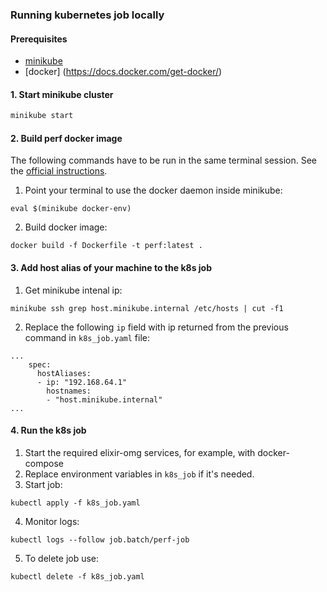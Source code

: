 ### Running kubernetes job locally

#### Prerequisites

- [minikube](https://minikube.sigs.k8s.io/docs/start/)
- [docker] (https://docs.docker.com/get-docker/)


#### 1. Start minikube cluster

```sh
minikube start
```

#### 2. Build perf docker image

The following commands have to be run in the same terminal session. See the [official instructions](https://minikube.sigs.k8s.io/docs/handbook/pushing/#1-pushing-directly-to-the-in-cluster-docker-daemon-docker-env).

1. Point your terminal to use the docker daemon inside minikube:

```
eval $(minikube docker-env)
```

2. Build docker image:

```
docker build -f Dockerfile -t perf:latest .
```

#### 3. Add host alias of your machine to the k8s job

1. Get minikube intenal ip:

```
minikube ssh grep host.minikube.internal /etc/hosts | cut -f1
```

2. Replace the following `ip` field with ip returned from the previous command in `k8s_job.yaml` file:

```
...
    spec:
      hostAliases:
      - ip: "192.168.64.1"
        hostnames:
        - "host.minikube.internal"
...
```

#### 4. Run the k8s job

1. Start the required elixir-omg services, for example, with docker-compose
2. Replace environment variables in `k8s_job` if it's needed.
3. Start job:

```
kubectl apply -f k8s_job.yaml
```

4. Monitor logs:

```
kubectl logs --follow job.batch/perf-job
```

5. To delete job use:

```
kubectl delete -f k8s_job.yaml
```
